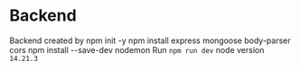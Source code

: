# Backend

Backend created by
npm init -y
npm install express mongoose body-parser cors
npm install --save-dev nodemon
Run `npm run dev`
node version `14.21.3`